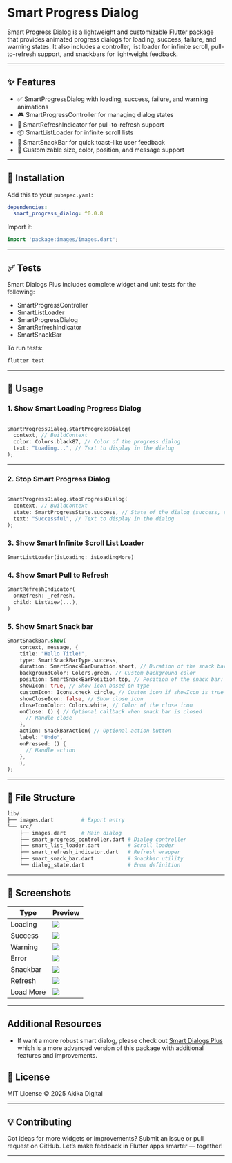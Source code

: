 # Smart Progress Dialog

Smart Progress Dialog is a lightweight and customizable Flutter package that provides animated progress dialogs for loading, success, failure, and warning states. It also includes a controller, list loader for infinite scroll, pull-to-refresh support, and snackbars for lightweight feedback.

---

## ✨ Features

- ✅ SmartProgressDialog with loading, success, failure, and warning animations
- 🎮 SmartProgressController for managing dialog states
- 🔁 SmartRefreshIndicator for pull-to-refresh support
- 📦 SmartListLoader for infinite scroll lists
- 🍞 SmartSnackBar for quick toast-like user feedback
- 🎨 Customizable size, color, position, and message support

---

## 🚀 Installation

Add this to your `pubspec.yaml`:

```yaml
dependencies:
  smart_progress_dialog: ^0.0.8
```

Import it:
```dart
import 'package:images/images.dart';
```

---

## ✅ Tests

Smart Dialogs Plus includes complete widget and unit tests for the following:

- SmartProgressController
- SmartListLoader
- SmartProgressDialog
- SmartRefreshIndicator
- SmartSnackBar

To run tests:

```bash
flutter test
```

---

## 🧠 Usage

### 1. Show Smart Loading Progress Dialog

```dart

SmartProgressDialog.startProgressDialog(
  context, // BuildContext
  color: Colors.black87, // Color of the progress dialog
  text: "Loading...", // Text to display in the dialog
);
```

---

### 2. Stop Smart Progress Dialog

```dart

SmartProgressDialog.stopProgressDialog(
  context, // BuildContext
  state: SmartProgressState.success, // State of the dialog (success, error, warning)
  text: "Successful", // Text to display in the dialog
);

```

### 3. Show Smart Infinite Scroll List Loader

```dart
SmartListLoader(isLoading: isLoadingMore)
```

### 4. Show Smart Pull to Refresh

```dart
SmartRefreshIndicator(
  onRefresh: _refresh,
  child: ListView(...),
)
```

### 5. Show Smart Snack bar

```dart
SmartSnackBar.show(
    context, message, {
    title: "Hello Title!",
    type: SmartSnackBarType.success,
    duration: SmartSnackBarDuration.short, // Duration of the snack bar: short, long, or indefinite
    backgroundColor: Colors.green, // Custom background color
    position: SmartSnackBarPosition.top, // Position of the snack bar: top or bottom
    showIcon: true, // Show icon based on type
    customIcon: Icons.check_circle, // Custom icon if showIcon is true
    showCloseIcon: false, // Show close icon
    closeIconColor: Colors.white, // Color of the close icon
    onClose: () { // Optional callback when snack bar is closed
      // Handle close
    },
    action: SnackBarAction( // Optional action button
    label: "Undo",
    onPressed: () {
      // Handle action
    },
    ),
);
```

---

## 📂 File Structure

```bash
lib/
├── images.dart         # Export entry
└── src/
    ├── images.dart     # Main dialog
    ├── smart_progress_controller.dart # Dialog controller
    ├── smart_list_loader.dart         # Scroll loader
    ├── smart_refresh_indicator.dart   # Refresh wrapper
    ├── smart_snack_bar.dart           # Snackbar utility
    └── dialog_state.dart              # Enum definition
```

---

## 📸 Screenshots

| Type      | Preview                        |
| --------- | ------------------------------ |
| Loading   | ![](screenshots/loading.png)   |
| Success   | ![](screenshots/success.png)   |
| Warning   | ![](screenshots/warning.png)   |
| Error     | ![](screenshots/error.png)     |
| Snackbar  | ![](screenshots/snackbar.png)  |
| Refresh   | ![](screenshots/refresh.png)   |
| Load More | ![](screenshots/load_more.png) |

---

## Additional Resources

- If want a more robust smart dialog, please check out [Smart Dialogs Plus](https://pub.dev/packages/smart_dialogs_plus) which is a more advanced version of this package with additional features and improvements.

## 📄 License

MIT License © 2025 Akika Digital

---

## 💡 Contributing

Got ideas for more widgets or improvements? Submit an issue or pull request on GitHub. Let’s make feedback in Flutter apps smarter — together!

---
